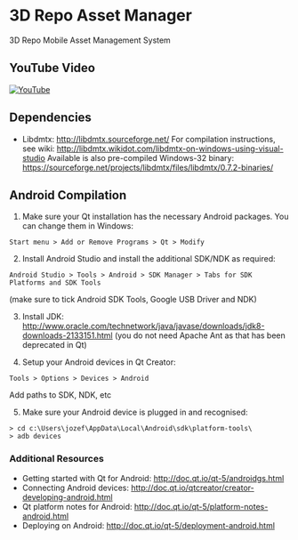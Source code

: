 # 3D Repo Asset Manager
3D Repo Mobile Asset Management System

## YouTube Video

[![YouTube](https://img.youtube.com/vi/Kc24mj9f2gY/0.jpg)](https://www.youtube.com/watch?v=Kc24mj9f2gY)

## Dependencies

* Libdmtx: http://libdmtx.sourceforge.net/
For compilation instructions, see wiki: http://libdmtx.wikidot.com/libdmtx-on-windows-using-visual-studio
Available is also pre-compiled Windows-32 binary: https://sourceforge.net/projects/libdmtx/files/libdmtx/0.7.2-binaries/

## Android Compilation

1) Make sure your Qt installation has the necessary Android packages. You can change them in Windows:
```
Start menu > Add or Remove Programs > Qt > Modify 
```

2) Install Android Studio and install the additional SDK/NDK as required:
```
Android Studio > Tools > Android > SDK Manager > Tabs for SDK Platforms and SDK Tools
```
(make sure to tick Android SDK Tools, Google USB Driver and NDK)

3) Install JDK: http://www.oracle.com/technetwork/java/javase/downloads/jdk8-downloads-2133151.html
(you do not need Apache Ant as that has been deprecated in Qt)

4) Setup your Android devices in Qt Creator:
```
Tools > Options > Devices > Android
```
Add paths to SDK, NDK, etc

5) Make sure your Android device is plugged in and recognised:
```
> cd c:\Users\jozef\AppData\Local\Android\sdk\platform-tools\
> adb devices
```

### Additional Resources
* Getting started with Qt for Android: http://doc.qt.io/qt-5/androidgs.html
* Connecting Android devices: http://doc.qt.io/qtcreator/creator-developing-android.html
* Qt platform notes for Android: http://doc.qt.io/qt-5/platform-notes-android.html
* Deploying on Android: http://doc.qt.io/qt-5/deployment-android.html

